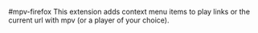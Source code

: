 #mpv-firefox
This extension adds context menu items to play links or the current url with mpv (or a player of your choice).
